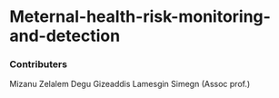 # Meternal-health-risk-monitoring-and-detection
### Contributers
Mizanu Zelalem Degu
Gizeaddis Lamesgin Simegn (Assoc prof.)
